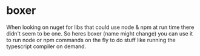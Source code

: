 # boxer
When looking on nuget for libs that could use node & npm at run time there didn't seem to be one. So heres boxer (name might change) you can use it to run node or npm commands on the fly to do stuff like running the typescript compiler on demand.
